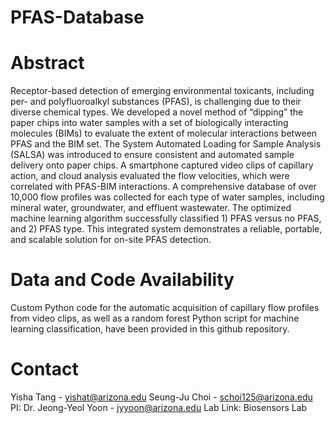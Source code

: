 # PFAS-Database
# Abstract
Receptor-based detection of emerging environmental toxicants, including per- and polyfluoroalkyl substances (PFAS), is challenging due to their diverse chemical types. We developed a novel method of “dipping” the paper chips into water samples with a set of biologically interacting molecules (BIMs) to evaluate the extent of molecular interactions between PFAS and the BIM set. The System Automated Loading for Sample Analysis (SALSA) was introduced to ensure consistent and automated sample delivery onto paper chips. A smartphone captured video clips of capillary action, and cloud analysis evaluated the flow velocities, which were correlated with PFAS-BIM interactions. A comprehensive database of over 10,000 flow profiles was collected for each type of water samples, including mineral water, groundwater, and effluent wastewater. The optimized machine learning algorithm successfully classified 1) PFAS versus no PFAS, and 2) PFAS type. This integrated system demonstrates a reliable, portable, and scalable solution for on-site PFAS detection. 

# Data and Code Availability
Custom Python code for the automatic acquisition of capillary flow profiles from video clips, as well as a random forest Python script for machine learning classification, have been provided in this github repository.

# Contact
Yisha Tang - yishat@arizona.edu
Seung-Ju Choi - schoi125@arizona.edu
PI: Dr. Jeong-Yeol Yoon - jyyoon@arizona.edu
Lab Link: Biosensors Lab

